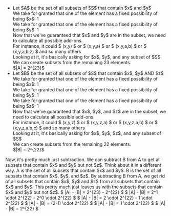 <ul>
<li> Let $A$ be the set of all subsets of $S$ that contain $x$ and $y$ <br/> 
We take for granted that one of the element has a fixed possibility of being $x$: 1 <br/> 
We take for granted that one of the element has a fixed possibility of being $y$: 1 <br/> 
Now that we've guaranteed that $x$ and $y$ are in the subset, we need to calculate all possible add-ons. <br/> 
For instance, it could $ (x,y) $ or $ (x,y,a) $ or $ (x,y,a,b) $ or $ (x,y,a,b,z) $ and so many others <br/> 
Looking at it, it's basically asking for $x$, $y$, and any subset of $S$ <br/> 
We can create subsets from the remaining 23 elements. <br/> 
$|A| = 2^{23}$
<li> Let $B$ be the set of all subsets of $S$ that contain $x$, $y$ AND $z$ <br/> 
We take for granted that one of the element has a fixed possibility of being $x$: 1 <br/> 
We take for granted that one of the element has a fixed possibility of being $y$: 1 <br/> 
We take for granted that one of the element has a fixed possibility of being $z$: 1 <br/> 
Now that we've guaranteed that $x$, $y$, and $z$ are in the subset, we need to calculate all possible add-ons. <br/> 
For instance, it could $ (x,y,z) $ or $ (x,y,z,a) $ or $ (x,y,z,a,b) $ or $ (x,y,z,a,b,c) $ and so many others <br/> 
Looking at it, it's basically asking for $x$, $y$, $z$, and any subset of $S$ <br/> 
We can create subsets from the remaining 22 elements. <br/> 
$|B| = 2^{22}$
</ul>
Now, it's pretty much just subtraction. We can subtract B from A to get all subsets that contain $x$ and $y$ but not $z$. 
Think about it in a different way. A is the set of all subsets that contain $x$ and $y$. B is the set of all subsets that contain $x$, $y$, and $z$. 
By subtracting B from A, we get rid of all subsets that contain $x$, $y$ and $z$ from all subsets that contain $x$ and $y$. 
This pretty much just leaves us with the subsets that contain $x$ and $y$ but not $z$. 
$ |A| - |B| = 2^{23} - 2^{22} $ 
$ |A| - |B| = 2^1 \cdot 2^{22} - 2^0 \cdot 2^{22} $ 
$ |A| - |B| = 2 \cdot 2^{22} - 1 \cdot 2^{22} $ 
$ |A| - |B| = (2-1) \cdot 2^{22} $ 
$ |A| - |B| = 1 \cdot 2^{22} $ 
$ |A| - |B| = 2^{22} $
